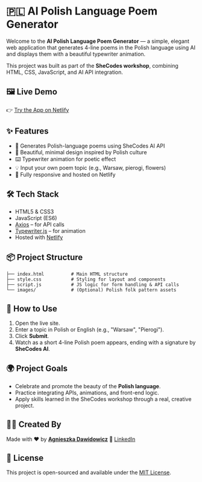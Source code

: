 # 🇵🇱 AI Polish Language Poem Generator

Welcome to the **AI Polish Language Poem Generator** — a simple, elegant web application that generates 4-line poems in the Polish language using AI and displays them with a beautiful typewriter animation.

This project was built as part of the **SheCodes workshop**, combining HTML, CSS, JavaScript, and AI API integration.

## 🖼 Live Demo

👉 [Try the App on Netlify](https://astounding-shortbread-ba8a3b.netlify.app/)

## ✨ Features

- 🧠 Generates Polish-language poems using SheCodes AI API
- 🎨 Beautiful, minimal design inspired by Polish culture
- ⌨️ Typewriter animation for poetic effect
- 💡 Input your own poem topic (e.g., Warsaw, pierogi, flowers)
- 🔗 Fully responsive and hosted on Netlify

## 🛠 Tech Stack

- HTML5 & CSS3  
- JavaScript (ES6)  
- [Axios](https://github.com/axios/axios) – for API calls  
- [Typewriter.js](https://github.com/tameemsafi/typewriterjs) – for animation  
- Hosted with [Netlify](https://www.netlify.com/)

## 📦 Project Structure

```plaintext
├── index.html          # Main HTML structure
├── style.css           # Styling for layout and components
├── script.js           # JS logic for form handling & API calls
└── images/             # (Optional) Polish folk pattern assets
````

## 🧪 How to Use

1. Open the live site.
2. Enter a topic in Polish or English (e.g., "Warsaw", "Pierogi").
3. Click **Submit**.
4. Watch as a short 4-line Polish poem appears, ending with a signature by **SheCodes AI**.

## 🌍 Project Goals

* Celebrate and promote the beauty of the **Polish language**.
* Practice integrating APIs, animations, and front-end logic.
* Apply skills learned in the SheCodes workshop through a real, creative project.

## 🙋‍♀️ Created By

Made with ❤️ by **[Agnieszka Dawidowicz](https://github.com/AgneskaD)**
🔗 [LinkedIn](https://www.linkedin.com/in/agneskadawidowicz/)

## 📜 License

This project is open-sourced and available under the [MIT License](LICENSE).
